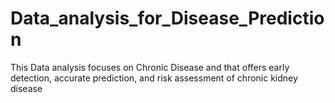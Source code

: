 # Data_analysis_for_Disease_Prediction
This Data analysis focuses on Chronic Disease and that offers early detection, accurate prediction, and risk assessment of chronic kidney disease
